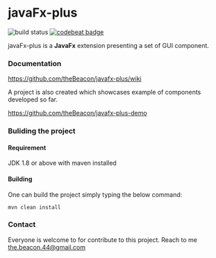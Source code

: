 # javaFx-plus 
![build status](https://travis-ci.org/theBeacon/javafx-plus.svg?branch=master "build status")
[![codebeat badge](https://codebeat.co/badges/abc32331-b91d-4db8-8f9b-9ec4e93fc986)](https://codebeat.co/projects/github-com-thebeacon-javafx-plus)

javaFx-plus is a **JavaFx** extension presenting a set of GUI component.

### Documentation
https://github.com/theBeacon/javafx-plus/wiki

A project is also created which showcases example of components developed so far.

https://github.com/theBeacon/javafx-plus-demo


### Buliding the project

#### Requirement  
JDK 1.8 or above with maven installed

#### Building
One can build the project simply typing the below command:

`mvn clean install` 




### Contact
Everyone is welcome to for contribute to this project. 
Reach to me the.beacon.44@gmail.com

